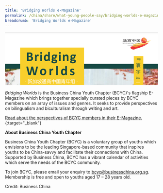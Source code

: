 ```yaml
---
title: 'Bridging Worlds e-Magazine'
permalink: /china/share/what-young-people-say/bridging-worlds-e-magazine
breadcrumb: 'Bridging Worlds e-Magazine'
---
```


<img src="\images\china-youngpeople\bridging-worlds-banner.png" style="width:800px;" />

*Bridging Worlds* is the Business China Youth Chapter (BCYC)'s flagship E-Magazine which brings together specially curated pieces by BCYC members on an array of issues and genres. It seeks to provide perspectives on bilingualism and biculturalism through writing and art.

[Read about the perspectives of BCYC members in their E-Magazine.](https://www.businesschina.org.sg/en/youth-speak-article/?slug=bridging-worlds-february-2021){:target="_blank"}

**About Business China Youth Chapter**

Business China Youth Chapter (BCYC) is a voluntary group of youths which envisions to be the leading Singapore-based community that inspires youths to be China-savvy and facilitate their connections with China. Supported by Business China, BCYC has a vibrant calendar of activities which serve the needs of the BCYC community.

To join BCYC, please email your enquiry to [bcyc@businesschina.org.sg](mailto:bcyc@businesschina.org.sg). Membership is free and open to youths aged 17 – 28 years old.

Credit: Business China